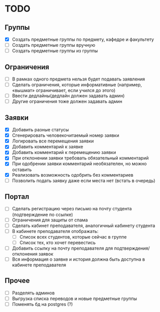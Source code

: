 # TODO

## Группы

- [x] Создать предметные группы по предмету, кафедре и факультету
- [ ] Создать предметные группы вручную
- [ ] Создать предметные группы из группы

## Ограничения

- [ ] В рамках одного предмета нельзя будет подавать заявления
- [ ] Сделать ограничения, которые информативные (например, «вышмат» ограничивает, если учился до этого)
- [ ] Ввести дедлайны(дедлайн должен задавать админ)
- [ ] Другие ограничения тоже должен задавать админ

## Заявки

- [x] Добавить разные статусы
- [x] Сгенерировать человекочитаемый номер заявки
- [x] Логировать все перемещения заявки
- [x] Добавить комментарий к заявке
- [x] Добавить комментарий к перемещению заявки
- [x] При отклонении заявки требовать обязательный комментарий
- [x] При одобрении заявки комментарий необязателен, но можно оставить
- [x] Реализовать возможность одобрить без комментариев
- [ ] Позволить подать заявку даже если места нет (встать в очередь)

## Портал

- [ ] Сделать регистрацию через письмо на почту студента (подтверждение по ссылке)
- [ ] Ограничения для защиты от спама
- [ ] Сделать кабинет преподавателя, аналогичный кабинету студента
- [ ] В кабинете преподавателя отображать:
    - [ ] Список всех студентов, которые сейчас в группе
    - [ ] Список тех, кто хочет перевестись
- [ ] Добавить ссылку на почту преподавателя для подтверждения/отклонения заявок
- [ ] Вся информация о заявке и история должна быть доступна в кабинете преподавателя

## Прочее

- [ ] Разделять админов
- [ ] Выгрузка списка переводов и новые предметные группы
- [ ] Поменять бд на postgres (?)
